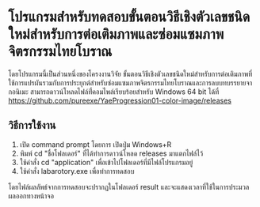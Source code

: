 # โปรแกรมสำหรับทดสอบขั้นตอนวิธีเชิงตัวเลขชนิดใหม่สำหรับการต่อเติมภาพและซ่อมแซมภาพจิตรกรรมไทยโบราณ

โดยโปรแกรมนี้เป็นส่วนหนึ่งของโครงงานวิจัย ขั้นตอนวิธีเชิงตัวเลขชนิดใหม่สำหรับการต่อเติมภาพที่ใช้การแปรผันรวมกับการประยุกต์สำหรับซ่อมแซมภาพจิตรกรรมไทยโบราณและการลบบทบรรยายจากอนิเมะ สามารถดาวน์โหลดไฟล์ที่่คอมไพล์เรียบร้อยสำหรับ Windows 64 bit ได้ที่ https://github.com/pureexe/YaeProgression01-color-image/releases

## วิธีการใช้งาน
1. เปิด command prompt โดยการ เปิดปุ่ม Windows+R 
2. พิมพ์ cd "ชื่อโฟลเดอร์" ที่ได้ทำการดาวน์โหลด releases มาแตกไฟล์ไว้
3. ใช้คำสั่ง cd "application" เพื่อเข้าไปโฟลเดอร์ที่มีไฟล์โปรแกรมอยู่ 
4. ใช้คำสั่ง labarotory.exe เพื่อทำการทดสอบ

โดยไฟล์ผลลัพธ์จากการทดสอบจะปรากฏในโฟลเดอร์ result และจะแสดงเวลาที่ใช้ในการประมวลผลออกทางหน้าจอ
